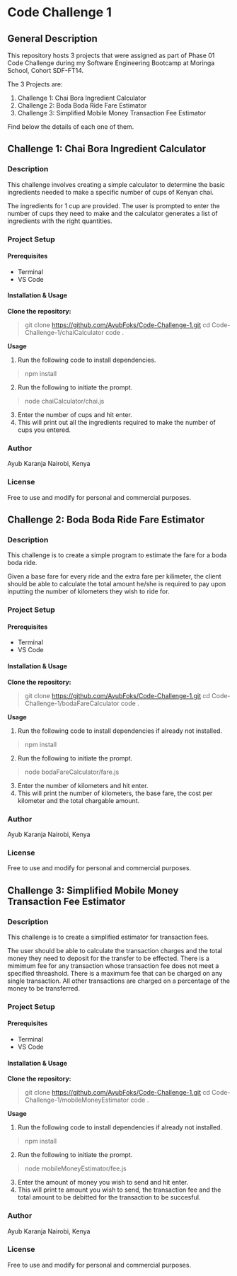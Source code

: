 # **Code Challenge 1**

## **General Description**
This repository hosts 3 projects that were assigned as part of Phase 01 Code Challenge during my Software Engineering Bootcamp at Moringa School, Cohort SDF-FT14.

The 3 Projects are:
1. Challenge 1: Chai Bora Ingredient Calculator
2. Challenge 2: Boda Boda Ride Fare Estimator
3. Challenge 3: Simplified Mobile Money Transaction Fee Estimator

Find below the details of each one of them.

## **Challenge 1: Chai Bora Ingredient Calculator**
### Description
This challenge involves creating a simple calculator to determine the basic ingredients needed to make a specific number of cups of Kenyan chai.

The ingredients for 1 cup are provided. The user is prompted to enter the number of cups they need to make and the calculator generates a list of ingredients with the right quantities.

### Project Setup
#### Prerequisites
- Terminal
- VS Code

#### Installation & Usage
**Clone the repository:**
> git clone https://github.com/AyubFoks/Code-Challenge-1.git
> cd Code-Challenge-1/chaiCalculator
> code .

**Usage**
1. Run the following code to install dependencies.
> npm install
2. Run the following to initiate the prompt.
> node chaiCalculator/chai.js
3. Enter the number of cups and hit enter.
4. This will print out all the ingredients required to make the number of cups you entered.


### Author
Ayub Karanja
Nairobi, Kenya

### License
Free to use and modify for personal and commercial purposes.


## **Challenge 2: Boda Boda Ride Fare Estimator**
### Description
This challenge is to create a simple program to estimate the fare for a boda boda ride.

Given a base fare for every ride and the extra fare per kilimeter, the client should be able to calculate the total amount he/she is required to pay upon inputting the number of kilometers they wish to ride for.

### Project Setup
#### Prerequisites
- Terminal
- VS Code

#### Installation & Usage
**Clone the repository:**
> git clone https://github.com/AyubFoks/Code-Challenge-1.git
> cd Code-Challenge-1/bodaFareCalculator
> code .

**Usage**
1. Run the following code to install dependencies if already not installed.
> npm install
2. Run the following to initiate the prompt.
> node bodaFareCalculator/fare.js
3. Enter the number of kilometers and hit enter.
4. This will print the number of kilometers, the base fare, the cost per kilometer and the total chargable amount.

### Author
Ayub Karanja
Nairobi, Kenya

### License
Free to use and modify for personal and commercial purposes.

## **Challenge 3: Simplified Mobile Money Transaction Fee Estimator**
### Description
This challenge is to create a simplified estimator for transaction fees.

The user should be able to calculate the transaction charges and the total money they need to deposit for the transfer to be effected. There is a mimimum fee for any transaction whose transaction fee does not meet a specified threashold. There is a maximum fee that can be charged on any single transaction. All other transactions are charged on a percentage of the money to be transferred.

### Project Setup
#### Prerequisites
- Terminal
- VS Code

#### Installation & Usage
**Clone the repository:**
> git clone https://github.com/AyubFoks/Code-Challenge-1.git
> cd Code-Challenge-1/mobileMoneyEstimator
> code .

**Usage**
1. Run the following code to install dependencies if already not installed.
> npm install
2. Run the following to initiate the prompt.
> node mobileMoneyEstimator/fee.js
3. Enter the amount of money you wish to send and hit enter.
4. This will print te amount you wish to send, the transaction fee and the total amount to be debitted for the transaction to be succesful.

### Author
Ayub Karanja
Nairobi, Kenya

### License
Free to use and modify for personal and commercial purposes.